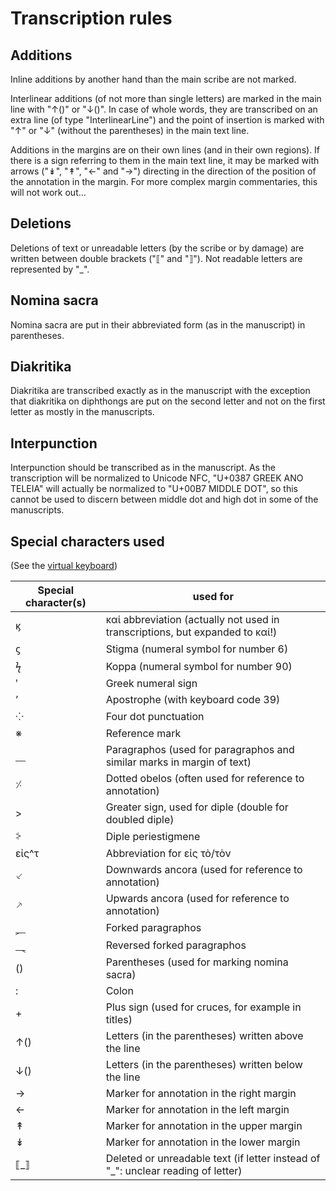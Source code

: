 # Transcription rules

## Additions

Inline additions by another hand than the main scribe are not marked.

Interlinear additions (of not more than single letters) are marked in the main line with "↑()" or "↓()". In case of whole words, they are transcribed on an extra line (of type "InterlinearLine") and the point of insertion is marked with "↑" or "↓" (without the parentheses) in the main text line.

Additions in the margins are on their own lines (and in their own regions). If there is a sign referring to them in the main text line, it may be marked with arrows ("↡", "↟", "←" and "→") directing in the direction of the position of the annotation in the margin. For more complex margin commentaries, this will not work out...

## Deletions

Deletions of text or unreadable letters (by the scribe or by damage) are written between double brackets ("⟦" and "⟧"). Not readable letters are represented by "_".

## Nomina sacra

Nomina sacra are put in their abbreviated form (as in the manuscript) in parentheses.

## Diakritika

Diakritika are transcribed exactly as in the manuscript with the exception that diakritika on diphthongs are put on the second letter and not on the first letter as mostly in the manuscripts.

## Interpunction

Interpunction should be transcribed as in the manuscript. As the transcription will be normalized to Unicode NFC, "U+0387 GREEK ANO TELEIA" will actually be normalized to "U+00B7 MIDDLE DOT", so this cannot be used to discern between middle dot and high dot in some of the manuscripts. 

## Special characters used

(See the [virtual keyboard](/eScriptorium_helpers/Greek%20manuscripts.json))

| Special character(s) | used for |
|-------------------|----------|
| ϗ					| καί abbreviation (actually not used in transcriptions, but expanded to καί!)|
| ϛ					| Stigma (numeral symbol for number 6) |
| ϟ					| Koppa (numeral symbol for number 90) |
| ʹ					| Greek numeral sign | 
| ’					| Apostrophe (with keyboard code 39) |
| ⁘					| Four dot punctuation |
| ※					| Reference mark |
| ⸏					| Paragraphos (used for paragraphos and similar marks in margin of text)|
| ⸓					| Dotted obelos (often used for reference to annotation) |
| >					| Greater sign, used for diple (double for doubled diple) |
| ⸖					| Diple periestigmene |
| εἰς^τ				| Abbreviation for εἰς τὸ/τὸν |
| ⸔					| Downwards ancora (used for reference to annotation) |
| ⸕					| Upwards ancora (used for reference to annotation) |
| ⸐					| Forked paragraphos |
| ⸑					| Reversed forked paragraphos |
| ()				| Parentheses (used for marking nomina sacra) |
| :					| Colon |
| +					| Plus sign (used for cruces, for example in titles) |
| ↑()				| Letters (in the parentheses) written above the line |
| ↓()				| Letters (in the parentheses) written below the line |
| →					| Marker for annotation in the right margin |
| ←					| Marker for annotation in the left margin |
| ↟					| Marker for annotation in the upper margin |
| ↡					| Marker for annotation in the lower margin |
| ⟦_⟧				| Deleted or unreadable text (if letter instead of "_": unclear reading of letter) |
